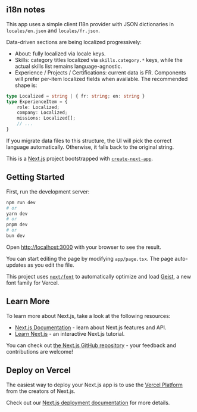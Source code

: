 ## i18n notes

This app uses a simple client I18n provider with JSON dictionaries in `locales/en.json` and `locales/fr.json`.

Data-driven sections are being localized progressively:

- About: fully localized via locale keys.
- Skills: category titles localized via `skills.category.*` keys, while the actual skills list remains language-agnostic.
- Experience / Projects / Certifications: current data is FR. Components will prefer per-item localized fields when available. The recommended shape is:

```ts
type Localized = string | { fr: string; en: string }
type ExperienceItem = {
	role: Localized;
	company: Localized;
	missions: Localized[];
	// ...
}
```

If you migrate data files to this structure, the UI will pick the correct language automatically. Otherwise, it falls back to the original string.

This is a [Next.js](https://nextjs.org) project bootstrapped with [`create-next-app`](https://nextjs.org/docs/app/api-reference/cli/create-next-app).

## Getting Started

First, run the development server:

```bash
npm run dev
# or
yarn dev
# or
pnpm dev
# or
bun dev
```

Open [http://localhost:3000](http://localhost:3000) with your browser to see the result.

You can start editing the page by modifying `app/page.tsx`. The page auto-updates as you edit the file.

This project uses [`next/font`](https://nextjs.org/docs/app/building-your-application/optimizing/fonts) to automatically optimize and load [Geist](https://vercel.com/font), a new font family for Vercel.

## Learn More

To learn more about Next.js, take a look at the following resources:

- [Next.js Documentation](https://nextjs.org/docs) - learn about Next.js features and API.
- [Learn Next.js](https://nextjs.org/learn) - an interactive Next.js tutorial.

You can check out [the Next.js GitHub repository](https://github.com/vercel/next.js) - your feedback and contributions are welcome!

## Deploy on Vercel

The easiest way to deploy your Next.js app is to use the [Vercel Platform](https://vercel.com/new?utm_medium=default-template&filter=next.js&utm_source=create-next-app&utm_campaign=create-next-app-readme) from the creators of Next.js.

Check out our [Next.js deployment documentation](https://nextjs.org/docs/app/building-your-application/deploying) for more details.
